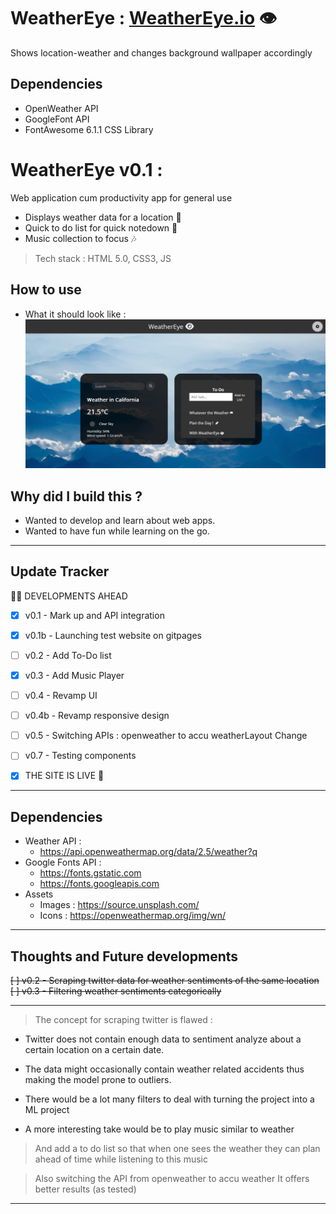 # WeatherEye  : [WeatherEye.io](https://hacks-manas.github.io/WeatherEye/) :eye:
Shows location-weather and changes background wallpaper accordingly

## Dependencies
- OpenWeather API 
- GoogleFont API
- FontAwesome 6.1.1 CSS Library 

# WeatherEye v0.1 : 
Web application cum productivity app for general use
* Displays weather data for a location :foggy:
* Quick to do list for quick notedown :memo:
* Music collection to focus :notes:
> Tech stack : HTML 5.0, CSS3, JS 


## How to use


- What it should look like : ![display 0.1](/assets/readme-assets/images/version-2.png)

## Why did I build this ?
- Wanted to develop and learn about web apps.
- Wanted to have fun while learning on the go.


---
## Update Tracker

:construction_worker_man: DEVELOPMENTS AHEAD

- [x] v0.1 - Mark up and API integration
- [x] v0.1b - Launching test website on gitpages
- [ ] v0.2 - Add To-Do list
- [x] v0.3 - Add Music Player
- [ ] v0.4 - Revamp UI
- [ ] v0.4b - Revamp responsive design
- [ ] v0.5 - Switching APIs : openweather to accu weatherLayout Change
- [ ] v0.7 - Testing components

- [x] THE SITE IS LIVE :rocket: 
---
## Dependencies 

- Weather API : 
    - https://api.openweathermap.org/data/2.5/weather?q
- Google Fonts API : 
    - https://fonts.gstatic.com
    - https://fonts.googleapis.com
- Assets 
    - Images : https://source.unsplash.com/
    - Icons :  https://openweathermap.org/img/wn/
---

## Thoughts and Future developments

~~[ ] v0.2 - Scraping twitter data for weather sentiments of the same location~~<br />
~~[ ] v0.3 - Filtering weather sentiments categorically~~ <br />

---
> The concept for scraping twitter is flawed : 
- Twitter does not contain enough data to sentiment analyze about a certain location on a certain date.
- The data might occasionally contain weather related accidents thus making the model prone to outliers.
- There would be a lot many filters to deal with turning the project into a ML project

- A more interesting take would be to play music similar to weather
> And add a to do list so that when one sees the weather they can plan ahead of time while listening to this music 

> Also switching the API from openweather to accu weather 
> It offers better results (as tested)
---
